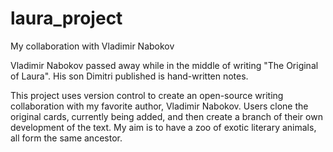 # laura_project
My collaboration with Vladimir Nabokov

Vladimir Nabokov passed away while in the middle of writing "The Original of Laura". His son Dimitri published is hand-written notes.

This project uses version control to create an open-source writing collaboration with my favorite author, Vladimir Nabokov. Users clone the original cards, currently being added, and then create a branch of their own development of the text. My aim is to have a zoo of exotic literary animals, all form the same ancestor.
